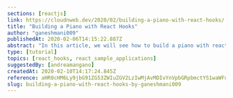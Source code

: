 ```yaml
---
sections: [reactjs]
link: https://cloudnweb.dev/2020/02/building-a-piano-with-react-hooks/
title: "Building a Piano with React Hooks"
author: "ganeshmani009"
publishedAt: 2020-02-06T14:15:22.887Z
abstract: "In this article, we will see how to build a piano with react hooks. Building a Piano with React Hooks. if you are completely new to react hooks, check out this course."
type: [tutorial]
topics: [react_hooks, react_sample_applications]
suggestedBy: [andreamangano]
createdAt: 2020-02-10T14:17:24.845Z
reference: aHR0cHM6Ly9jbG91ZG53ZWIuZGV2LzIwMjAvMDIvYnVpbGRpbmctYS1waWFuby13aXRoLXJlYWN0LWhvb2tzLw
slug: building-a-piano-with-react-hooks-by-ganeshmani009
---
```


